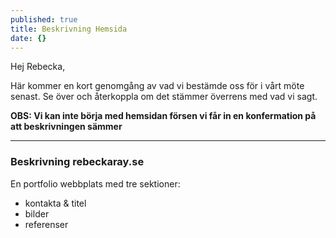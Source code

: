 ```yaml
---
published: true
title: Beskrivning Hemsida
date: {}
---
```

Hej Rebecka, 

Här kommer en kort genomgång av vad vi bestämde oss för i vårt möte senast. Se över och återkoppla om det stämmer överrens med vad vi sagt.

**OBS: Vi kan inte börja med hemsidan försen vi får in en konfermation på att beskrivningen sämmer**

---
### Beskrivning rebeckaray.se
En portfolio webbplats med tre sektioner:
* kontakta & titel
* bilder
* referenser